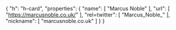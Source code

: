 {
  "h": "h-card",
  "properties": {
    "name": [
      "Marcus Noble"
    ],
    "url": [
      "https://marcusnoble.co.uk/"
    ],
    "rel=twitter": [
      "Marcus_Noble_"
    ],
    "nickname": [
      "marcusnoble.co.uk"
    ]
  }
}
